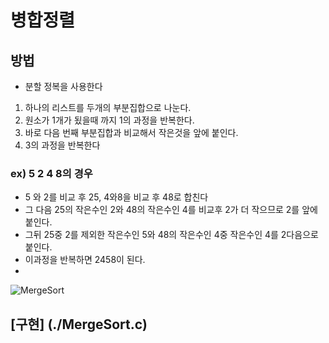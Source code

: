 # 병합정렬
## 방법
- 분할 정복을 사용한다
1. 하나의 리스트를 두개의 부분집합으로 나눈다.
2. 원소가 1개가 됬을때 까지 1의 과정을 반복한다.
3. 바로 다음 번째 부분집합과 비교해서 작은것을 앞에 붙인다.
4. 3의 과정을 반복한다

### ex) 5 2 4 8의 경우
 - 5 와 2를 비교 후 25, 4와8을 비교 후 48로 합친다
 - 그 다음 25의 작은수인 2와 48의 작은수인 4를 비교후 2가 더 작으므로 2를 앞에붙인다.
 - 그뒤 25중 2를 제외한 작은수인 5와 48의 작은수인 4중 작은수인 4를 2다음으로 붙인다.
 - 이과정을 반복하면 2458이 된다.
 - 
![MergeSort](https://user-images.githubusercontent.com/59678097/233826033-5b3810ea-d23f-4e1a-8174-820445ffdbc6.gif)

## [구현] (./MergeSort.c)
 
